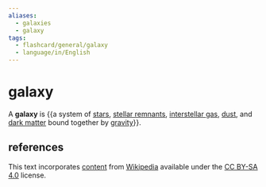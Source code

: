 ```yaml
---
aliases:
  - galaxies
  - galaxy
tags:
  - flashcard/general/galaxy
  - language/in/English
---
```


# galaxy

A __galaxy__ is {{a system of [stars](star.md), [stellar remnants](compact%20object.md), [interstellar gas](interstellar%20medium.md), [dust](cosmic%20dust.md), and [dark matter](dark%20matter.md) bound together by [gravity](gravity.md)}}. <!--SR:!2024-06-30,4,270-->

## references

This text incorporates [content](https://en.wikipedia.org/wiki/galaxy) from [Wikipedia](Wikipedia.md) available under the [CC BY-SA 4.0](https://creativecommons.org/licenses/by-sa/4.0/) license.
